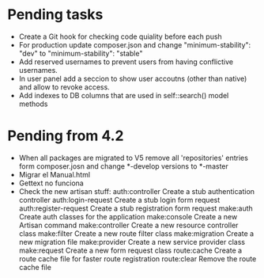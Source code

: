 # Pending tasks

- Create a Git hook for checking code quiality before each push
- For production update composer.json and change "minimum-stability": "dev" to "minimum-stability": "stable"
- Add reserved usernames to prevent users from having conflictive usernames.
- In user panel add a seccion to show user accoutns (other than native) and allow to revoke access.
- Add indexes to DB columns that are used in self::search() model methods

# Pending from 4.2

- When all packages are migrated to V5 remove all 'repositories' entries form composer.josn and change *-develop versions to *-master
- Migrar el Manual.html
- Gettext no funciona
- Check the new artisan stuff:
  auth:controller              Create a stub authentication controller
  auth:login-request           Create a stub login form request
  auth:register-request        Create a stub registration form request
  make:auth                    Create auth classes for the application
  make:console                 Create a new Artisan command
  make:controller              Create a new resource controller class
  make:filter                  Create a new route filter class
  make:migration               Create a new migration file
  make:provider                Create a new service provider class
  make:request                 Create a new form request class
  route:cache                  Create a route cache file for faster route registration
  route:clear                  Remove the route cache file
